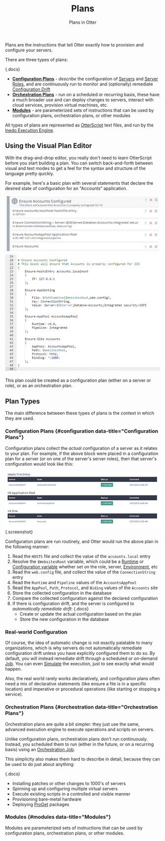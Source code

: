 ﻿---
title: Plans
subtitle: Plans in Otter
keywords: otter,plans,operations
sequence: 200
show-headings-in-nav: true
---

Plans are the instructions that tell Otter exactly how to provision and configure your servers.

There are three types of plans:

{.docs}
- **[Configuration Plans](#configuration)** - *describe* the configuration of [Servers] and [Server Roles], and are continuously run to monitor and (optionally) remediate [Configuration Drift]
- **[Orchestration Plans](#orchestration)** - run on a scheduled or recurring basis, these have a much broader use and can deploy changes to servers, interact with cloud services, provision virtual machines, etc.
- **[Modules](#modules)** - are parameterized sets of instructions that can be used by configuration plans, orchestration plans, or other modules

All types of plans are represented as [OtterScript] text files, and run by the [Inedo Execution Engine].

## Using the Visual Plan Editor

With the drag-and-drop editor, you really don't need to learn OtterScript before you start building a plan. You can switch back-and-forth between visual and text modes to get a feel for the syntax and structure of the language pretty quickly.

For example, here's a basic plan with several statements that declare the desired state of configuration for an "Accounts" application.

<tab-block>
    <tab name="Visual Mode">
        <img class="screenshot" src="/resources/documentation/otter/plan-blocks.png" alt="An IIS Plan Block (Visual Mode)" />
    </tab>
    <tab name="Text Mode (OtterScript)">
        <img class="screenshot" src="/resources/documentation/otter/plan-block-text.png" alt="" />
    </tab>
</tab-block>

This plan could be created as a configuration plan (either on a server or role), or as an orchestration plan.

## Plan Types

The main difference between these types of plans is the context in which they are used.

### Configuration Plans {#configuration data-title="Configuration Plans"}

Configuration plans collect the *actual* configuration of a server as it relates to your plan. For example, if the above block were placed in a configuration plan for a server (or on one of the server's server roles), then that server's configuration would look like this:

![An IIS Plan Collected Configuration](/resources/documentation/otter/plan-iis-config.png){.screenshot}

Configuration plans are run routinely, and Otter would run the above plan in the following manner:


1. Read the `HOSTS` file and collect the value of the `accounts.local` entry
2. Resolve the `$WebsitesRoot` variable, which could be a [Runtime][Runtime Variables] or [Configuration variable][Configuration Variables] whether set on the role, server, [Environment][Environments], etc
3. Read the `web.config` file, and collect the value of the `ConnectionString` entry
4. Read the `Runtime` and `Pipeline` values of the `AccountsAppPool`
5. Read the `AppPool`, `Path`, `Protocol`, and `Biding` values of the `Accounts` site
6. Store the collected configuration in the database
7. Compare the collected configuration against the declared configuration
8. If there is configuration drift, and the server is configured to *automatically remediate drift*:
   {.docs}
   - Create or update the actual configuration based on the plan
   - Store the new configuration in the database

### Real-world Configuration

Of course, the idea of automatic change is not exactly palatable to many organizations, which is why servers do not automatically remediate configuration drift unless you have explicitly configured them to do so. By default, you will instead remediate drift through a scheduled or on-demand [Job](jobs). You can even [Simulate](jobs#simulation) the execution, just to see exactly what would happen.

Also, the real world rarely works declaratively, and configuration plans often need a mix of declarative statements (like ensure a file is in a specific location) and imperative or procedural operations (like starting or stopping a service).

### Orchestration Plans {#orchestration data-title="Orchestration Plans"}

Orchestration plans are quite a bit simpler: they just use the same, advanced execution engine to execute operations and scripts on servers.

Unlike configuration plans, orchestration plans don't run continuously. Instead, you scheduled them to run (either in the future, or on a recurring basis) using an [Orchestration Job](jobs#orchestration).

This simplicity also makes them hard to describe in detail, because they can be used to do just about anything:

{.docs}
- Installing patches or other changes to 1000's of servers
- Spinning up and configuring multiple virtual servers
- Execute existing scripts in a controlled and visible manner
- Provisioning bare-metal hardware
- Deploying [ProGet](/proget) packages

### Modules {#modules data-title="Modules"}

Modules are parameterized sets of instructions that can be used by configuration plans, orchestration plans, or other modules.

[Servers]: /support/documentation/otter/core-concepts/servers
[Server Roles]: /support/documentation/otter/modeling-infrastructure/server-roles
[Configuration Drift]: /support/documentation/otter/core-concepts/servers#drift
[OtterScript]: /support/documentation/otter/reference/otter-script
[Inedo Execution Engine]: /support/documentation/otter/execution-engine/overview
[Runtime Variables]: /support/documentation/otter/execution-engine/runtime-variables
[Configuration Variables]: /support/documentation/otter/global-components/configuration-variables
[Environments]: /support/documentation/otter/modeling-infrastructure/environments
